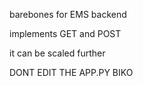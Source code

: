 barebones for EMS backend

implements GET and POST

it can be scaled further

DONT EDIT THE APP.PY BIKO
